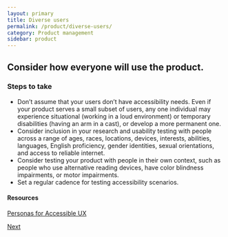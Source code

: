 ```yaml
---
layout: primary
title: Diverse users
permalink: /product/diverse-users/
category: Product management
sidebar: product
---
```


## Consider how everyone will use the product.

### Steps to take
- Don’t assume that your users don’t have accessibility needs. Even if your product serves a small subset of users, any one individual may experience situational (working in a loud environment) or temporary disabilities (having an arm in a cast), or develop a more permanent one.
- Consider inclusion in your research and usability testing with people across a range of ages, races, locations, devices, interests, abilities, languages, English proficiency, gender identities, sexual orientations, and access to reliable internet.
- Consider testing your product with people in their own context, such as people who use alternative reading devices, have color blindness impairments, or motor impairments.
- Set a regular cadence for testing accessibility scenarios.

#### Resources
[Personas for Accessible UX](https://rosenfeldmedia.com/a-web-for-everyone/personas-for-accessible-ux/)

<a class="usa-button button-next" href="{{ site.baseurl }}/product/project-workflow/">
  Next <i class="fa fa-chevron-right" aria-hidden="true"></i>
</a>
